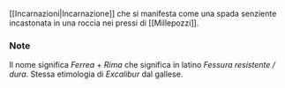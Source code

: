 [[Incarnazioni|Incarnazione]] che si manifesta come una spada senziente incastonata in una roccia nei pressi di [[Millepozzi]].


### Note
Il nome significa *Ferrea* + *Rima* che significa in latino *Fessura resistente / dura*. Stessa etimologia di *Excalibur* dal gallese.
